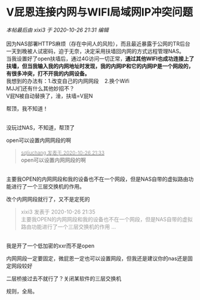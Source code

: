 # V屁恩连接内网与WIFI局域网IP冲突问题


<i class="pstatus"> 本帖最后由 xixi3 于 2020-10-26 21:31 编辑 </i><br />
<br />
因为NAS部署HTTPS麻烦（存在中间人的风险），而且最近暴露于公网的TR后台一天到晚被人试密码，迫于无奈，决定采用扶墙回内网的方式远程管理NAS。<br />
当我设置好了open扶墙后，通过4G访问一切正常，<strong>通过其他WIFI也成功连接上了扶墙，但当我输入我的内网地址时发现，我的内网IP和它的内网IP是一个网段的，有很多冲突，打不开我的内网设备。</strong><br />
我想到的办法有：1.改变自己的内网网段&nbsp; &nbsp; 2.换个Wifi<br />
MJJ们还有什么其他妙招不？<br />
V屁N被自动替换了，淦，扶墙=V屁N

帮顶，我不知道！<br />
<br />
<img src="static/image/smiley/default/time.gif" smilieid="15" border="0" alt="" /><img src="static/image/smiley/default/time.gif" smilieid="15" border="0" alt="" /><img src="static/image/smiley/default/time.gif" smilieid="15" border="0" alt="" />

没玩过NAS，不知道，帮顶了

open可以设置内网网段的啊

<div class="quote"><blockquote><font size="2"><a href="https://www.hostloc.com/forum.php?mod=redirect&amp;goto=findpost&amp;pid=9356121&amp;ptid=758744" target="_blank"><font color="#999999">sqliuchang 发表于 2020-10-26 21:33</font></a></font><br />
open可以设置内网网段的啊</blockquote></div><br />
主要我OPEN的内网网段和我的设备也不在一个网段，但是NAS自带的虚拟路由功能进行了一个三层交换机的作用。

改个内网网段就行了，又不是定死的<img src="static/image/smiley/default/lol.gif" smilieid="12" border="0" alt="" />

<div class="quote"><blockquote><font color="#999999">xixi3 发表于 2020-10-26 21:35</font><br />
<font color="#999999">主要我OPEN的内网网段和我的设备也不在一个网段，但是NAS自带的虚拟路由功能进行了一个三层交换机的作用 ...</font></blockquote></div><br />
我是开了一个低加密的xxr而不是open

内网网段一定要固定，微屁恩一定也可以设置网段，但我还是建议你的nas还是固定网段较好

二层桥接过去不就行了？关闭某软件的三层交换机

规则，全局。
